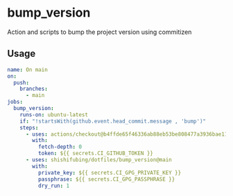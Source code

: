 # bump_version

Action and scripts to bump the project version using commitizen

## Usage

```yaml
name: On main
on:
  push:
    branches:
      - main
jobs:
  bump_version:
    runs-on: ubuntu-latest
    if: "!startsWith(github.event.head_commit.message , 'bump')"
    steps:
      - uses: actions/checkout@b4ffde65f46336ab88eb53be808477a3936bae11 # v4.1.1
        with:
          fetch-depth: 0
          token: ${{ secrets.CI_GITHUB_TOKEN }}
      - uses: shishifubing/dotfiles/bump_version@main
        with:
          private_key: ${{ secrets.CI_GPG_PRIVATE_KEY }}
          passphrase: ${{ secrets.CI_GPG_PASSPHRASE }}
          dry_run: 1
```

